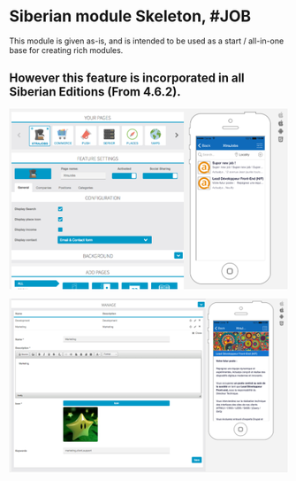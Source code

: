# Siberian module Skeleton, #JOB

This module is given as-is, and is intended to be used as a start / all-in-one base for creating rich modules.

##  However this feature is incorporated in all Siberian Editions (From 4.6.2).

![job-01](docs/job-01.png)

![job-02](docs/job-02.png)